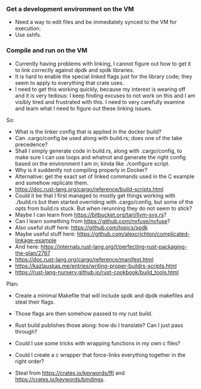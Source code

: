 ### Get a development environment on the VM

- Need a way to edit files and be immediately synced to the VM for execution.
- Use sshfs.

### Compile and run on the VM

- Currently having problems with linking, I cannot figure out how to get it to link correctly against dpdk and spdk libraries.
- It is hard to enable the special linked flags just for the library code; they seem to apply to everything that crate uses.
- I need to get this working quickly, because my interest is wearing off and it is very tedious: I keep finding excuses to not work on this and I am visibly tired and frustrated with this. I need to very carefully examine and learn what I need to figure out these linking issues.

So:

- What is the linker config that is applied in the docker build?
- Can .cargo/config be used along with build.rs; does one of the take precedence?
- Shall I simply generate code in build.rs, along with .cargo/config, to make sure I can use loops and whatnot and generate the right config based on the environment I am in; kinda like ./configure script.
- Why is it suddently not compiling properly in Docker?
- Alternative: get the exact set of linked commands used in the C example and somehow replicate them.
- https://doc.rust-lang.org/cargo/reference/build-scripts.html
- Could it be that I first managed to mostly get things working with ./build.rs but then started overriding with .cargo/config, but some of the opts from build.rs stuck. But when rerunning they do not seem to stick?
- Maybe I can learn from https://bitbucket.org/tari/llvm-sys.rs?
- Can I learn something from https://github.com/nvfuse/nvfuse?
- Also useful stuff here: https://github.com/topics/spdk
- Maybe useful stuff here: https://github.com/alexcrichton/complicated-linkage-example
- And here: https://internals.rust-lang.org/t/perfecting-rust-packaging-the-plan/2767
- https://doc.rust-lang.org/cargo/reference/manifest.html
- https://kazlauskas.me/entries/writing-proper-buildrs-scripts.html
- https://rust-lang-nursery.github.io/rust-cookbook/build_tools.html

Plan:

- Create a minimal Makefile that will include spdk and dpdk makefiles and steal their flags.
- Those flags are then somehow passed to my rust build.
- Rust build publishes those along: how do I translate? Can I just pass through?
- Could I use some tricks with wrapping functions in my own c files?
- Could I create a c wrapper that force-links everything together in the right order?

- Steal from https://crates.io/keywords/ffi and https://crates.io/keywords/bindings.
